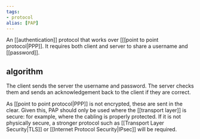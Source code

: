 ```yaml
---
tags:
- protocol
alias: [PAP]
---
```

An [[authentication]] protocol that works over [[[point to point protocol|PPP]]. It requires both client and server to share a username and [[password]].

## algorithm
The client sends the server the username and password. The server checks them and sends an acknowledgement back to the client if they are correct.

As [[point to point protocol|PPP]] is not encrypted, these are sent in the clear. Given this, PAP should only be used where the [[transport layer]] is secure: for example, where the cabling is properly protected. If it is not physically secure, a stronger protocol such as [[Transport Layer Security|TLS]] or [[Internet Protocol Security|IPsec]] will be required.